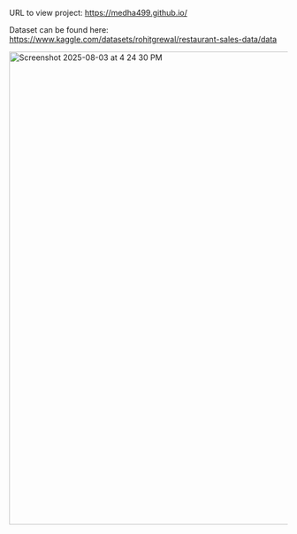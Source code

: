 URL to view project: https://medha499.github.io/

Dataset can be found here: https://www.kaggle.com/datasets/rohitgrewal/restaurant-sales-data/data

<img width="1728" height="856" alt="Screenshot 2025-08-03 at 4 24 30 PM" src="https://github.com/user-attachments/assets/573afe62-0ff1-4b24-beda-369e3963b00d" />
